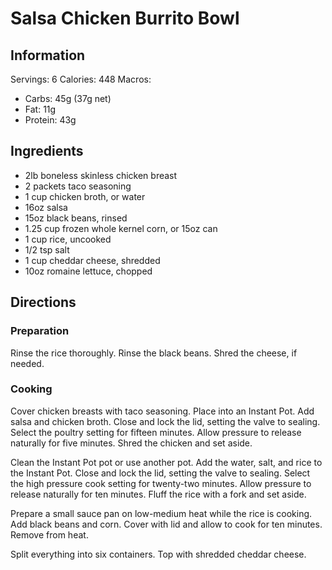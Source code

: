 # Salsa Chicken Burrito Bowl

## Information
Servings: 6
Calories: 448
Macros:
* Carbs: 45g (37g net)
* Fat: 11g
* Protein: 43g

## Ingredients
* 2lb boneless skinless chicken breast
* 2 packets taco seasoning
* 1 cup chicken broth, or water
* 16oz salsa
* 15oz black beans, rinsed
* 1.25 cup frozen whole kernel corn, or 15oz can
* 1 cup rice, uncooked
* 1/2 tsp salt
* 1 cup cheddar cheese, shredded
* 10oz romaine lettuce, chopped

## Directions
### Preparation
Rinse the rice thoroughly. Rinse the black beans. Shred the cheese, if needed.

### Cooking
Cover chicken breasts with taco seasoning. Place into an Instant Pot. Add salsa and chicken broth. Close and lock the lid, setting the valve to sealing. Select the poultry setting for fifteen minutes. Allow pressure to release naturally for five minutes. Shred the chicken and set aside.

Clean the Instant Pot pot or use another pot. Add the water, salt, and rice to the Instant Pot. Close and lock the lid, setting the valve to sealing. Select the high pressure cook setting for twenty-two minutes. Allow pressure to release naturally for ten minutes. Fluff the rice with a fork and set aside.

Prepare a small sauce pan on low-medium heat while the rice is cooking. Add black beans and corn. Cover with lid and allow to cook for ten minutes. Remove from heat.

Split everything into six containers. Top with shredded cheddar cheese.
